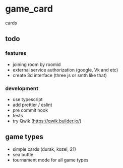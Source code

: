 # game_card
cards

## todo
### features
- joining room by roomid
- external service authorization (google, Vk and etc)
- create 3d interface (three js or smth like that)

### development
- use typescript
- add prettier / eslint 
- pre commit hook
- tests
- try Qwik (https://qwik.builder.io/) 

## game types
- simple cards (durak, kozel, 21)
- sea buttle
- tournament mode for all game types
